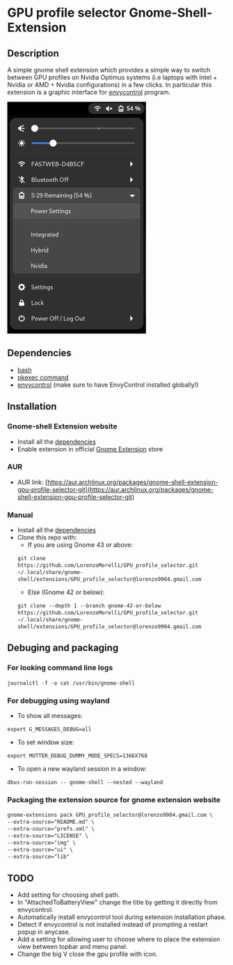 # GPU profile selector Gnome-Shell-Extension

## Description
A simple gnome shell extension which provides a simple way to switch between GPU profiles on Nvidia Optimus systems (i.e laptops with Intel + Nvidia or AMD + Nvidia configurations) in a few clicks.
In particular this extension is a graphic interface for [envycontrol](https://github.com/geminis3/envycontrol) program.

![screenshot example](./img/extension_screenshot.png)


## Dependencies
- [bash](https://www.gnu.org/software/bash/)
- [pkexec command](https://command-not-found.com/pkexec)
- [envycontrol](https://github.com/geminis3/envycontrol) (make sure to have EnvyControl installed globally!)


## Installation

### Gnome-shell Extension website
- Install all the [dependencies](#Dependencies)
- Enable extension in official [Gnome Extension](https://extensions.gnome.org/extension/5009/gpu-profile-selector/) store

### AUR
- AUR link: [https://aur.archlinux.org/packages/gnome-shell-extension-gpu-profile-selector-git](https://aur.archlinux.org/packages/gnome-shell-extension-gpu-profile-selector-git)

### Manual
- Install all the [dependencies](#Dependencies)
- Clone this repo with:
  - If you are using Gnome 43 or above:
  ```
  git clone https://github.com/LorenzoMorelli/GPU_profile_selector.git ~/.local/share/gnome-shell/extensions/GPU_profile_selector@lorenzo9904.gmail.com
  ```
  - Else (Gnome 42 or below):
  ```
  git clone --depth 1 --branch gnome-42-or-below https://github.com/LorenzoMorelli/GPU_profile_selector.git ~/.local/share/gnome-shell/extensions/GPU_profile_selector@lorenzo9904.gmail.com
  ```

## Debuging and packaging

### For looking command line logs
```
journalctl -f -o cat /usr/bin/gnome-shell
```

### For debugging using wayland
- To show all messages:
```
export G_MESSAGES_DEBUG=all
```
- To set window size:
```
export MUTTER_DEBUG_DUMMY_MODE_SPECS=1366X768
```
- To open a new wayland session in a window:
```
dbus-run-session -- gnome-shell --nested --wayland
```

### Packaging the extension source for gnome extension website
```
gnome-extensions pack GPU_profile_selector@lorenzo9904.gmail.com \
--extra-source="README.md" \
--extra-source="prefs.xml" \
--extra-source="LICENSE" \
--extra-source="img" \
--extra-source="ui" \
--extra-source="lib"
```

## TODO
- Add setting for choosing shell path.
- In "AttachedToBatteryView" change the title by getting it directly from envycontrol.
- Automatically install envycontrol tool during extension installation phase.
- Detect if envycontrol is not installed instead of prompting a restart popup in anycase.
- Add a setting for allowing user to choose where to place the extension view between topbar and menu panel.
- Change the big V close the gpu profile with icon.
